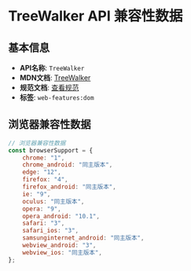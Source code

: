 # TreeWalker API 兼容性数据

## 基本信息

- **API名称**: `TreeWalker`
- **MDN文档**: [TreeWalker](https://developer.mozilla.org/docs/Web/API/TreeWalker)
- **规范文档**: [查看规范](https://dom.spec.whatwg.org/#interface-treewalker)
- **标签**: `web-features:dom`

## 浏览器兼容性数据

```javascript
// 浏览器兼容性数据
const browserSupport = {
    chrome: "1",
    chrome_android: "同主版本",
    edge: "12",
    firefox: "4",
    firefox_android: "同主版本",
    ie: "9",
    oculus: "同主版本",
    opera: "9",
    opera_android: "10.1",
    safari: "3",
    safari_ios: "3",
    samsunginternet_android: "同主版本",
    webview_android: "3",
    webview_ios: "同主版本",
};

```

